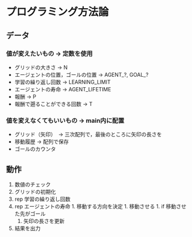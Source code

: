 # プログラミング方法論

## データ

### 値が変えたいもの -> 定数を使用

- グリッドの大きさ -> N
- エージェントの位置，ゴールの位置 -> AGENT_?, GOAL_?
- 学習の繰り返し回数 -> LEARNING_LIMIT
- エージェントの寿命 -> AGENT_LIFETIME
- 報酬 -> P
- 報酬で遡ることができる回数 -> T

### 値を変えなくてもいいもの -> main内に配置

- グリッド（矢印）　-> 三次配列で，最後のところに矢印の長さを
- 移動履歴 -> 配列で保存
- ゴールのカウンタ

## 動作

1. 数値のチェック
1. グリッドの初期化
1. rep 学習の繰り返し回数
  1. rep エージェントの寿命
    1. 移動する方向を決定
    1. 移動させる
    1. if 移動させた先がゴール
      1. 矢印の長さを更新
1. 結果を出力
